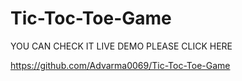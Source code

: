 # Tic-Toc-Toe-Game


YOU CAN CHECK IT LIVE DEMO 
PLEASE CLICK HERE

https://github.com/Advarma0069/Tic-Toc-Toe-Game
